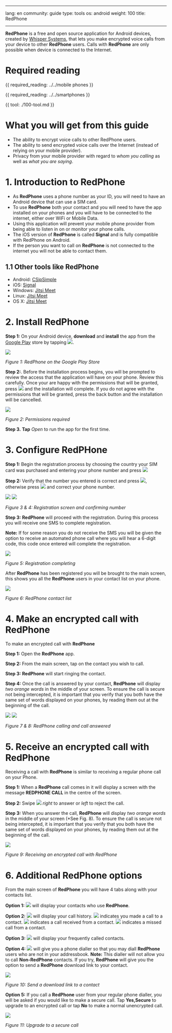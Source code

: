 

---

lang: en
community: guide
type: tools
os: android
weight: 100
title: RedPhone

---

**RedPhone** is a free and open source application for Android devices, created by [Whisper Systems](https://whispersystems.org/), that lets you make encrypted voice calls from your device to other **RedPhone** users. Calls with **RedPhone** are only possible when device is connected to the Internet.

# Required reading


{{ required_reading: ../../mobile phones }}


{{ required_reading: ../../smartphones }}


{{ tool: ./100-tool.md }}

# What you will get from this guide

- The ability to encrypt voice calls to other RedPhone users.
- The ability to send encrypted voice calls over the Internet (instead of relying on your mobile provider).
- Privacy from your mobile provider with regard to *whom you calling* as well as *what you are saying*.

# 1. Introduction to RedPhone

- As **RedPhone** uses a phone number as your ID, you will need to have an Android device that can use a SIM card.
- To use **RedPhone** both your contact and you will need to have the app installed on your phones and you will have to be connected to the internet, either over WiFi or Mobile Data. 
- Using this application will prevent your mobile phone provider from being able to listen in on or monitor your phone calls.
- The iOS version of **RedPhone** is called **Signal** and is fully compatible with RedPhone on Android.
- If the person you want to call on **RedPhone** is not connected to the internet you will not be able to contact them.

## 1.1 Other tools like RedPhone

- Android: [CSipSimple](https://code.google.com/p/csipsimple/)
- iOS: [Signal](https://itunes.apple.com/app/id874139669)
- Windows: [Jitsi Meet](https://meet.jit.si/)
- Linux: [Jitsi Meet](https://meet.jit.si/)
- OS X: [Jitsi Meet](https://meet.jit.si/)

# 2. Install RedPhone

**Step 1:** On your Android device, **download** and **install** the app from the [Google Play](https://play.google.com/store/apps/details?id=org.thoughtcrime.redphone) store by tapping ![](/sites/siabnext.ttc.io/files/media/redphone-en-and-001.png).

![](/sites/siabnext.ttc.io/files/media/redphone-en-and-002.png)

*Figure 1: RedPhone on the Google Play Store*

**Step 2:**. Before the installation process begins, you will be prompted to review the access that the application will have on your phone. Review this carefully. Once your are happy with the permissions that will be granted, press ![](/sites/siabnext.ttc.io/files/media/redphone-en-and-003.png) and the installation will complete.  If you do not agree with the permissions that will be granted, press the back button and the installation will be cancelled.

![](/sites/siabnext.ttc.io/files/media/redphone-en-and-004.png)

*Figure 2: Permissions required*

**Step 3.** **Tap** *Open* to run the app for the first time.

# 3. Configure RedPHone

**Step 1:** Begin the registration process by choosing the country your SIM card was purchased and entering your phone number and press ![](/sites/siabnext.ttc.io/files/media/redphone-en-and-005.png)

**Step 2:** Verify that the number you entered is correct and press ![](/sites/siabnext.ttc.io/files/media/redphone-en-and-006.png), otherwise press ![](/sites/siabnext.ttc.io/files/media/redphone-en-and-007.png) and correct your phone number.


![](/sites/siabnext.ttc.io/files/media/redphone-en-and-008.png) ![](/sites/siabnext.ttc.io/files/media/redphone-en-and-009.png)

*Figure 3 & 4: Registration screen and confirming number*

**Step 3:** **RedPhone** will proceed with the registration. During this process you will receive one SMS to complete registration. 

**Note:** If for some reason you do not receive the SMS you will be given the option to receive an automated phone call where you will hear a 6-digit code, this code once entered will complete the registration.

![](/sites/siabnext.ttc.io/files/media/redphone-en-and-010.png) 

*Figure 5: Registration completing*

After **RedPhone** has been registered you will be brought to the main screen, this shows you all the **RedPhone** users in your contact list on your phone.

![](/sites/siabnext.ttc.io/files/media/redphone-en-and-011.png) 

*Figure 6: RedPhone contact list*

# 4. Make an encrypted call with RedPhone

To make an encrypted call with **RedPhone**

**Step 1:** Open the **RedPhone** app.

**Step 2:** From the main screen, tap on the contact you wish to call.

**Step 3:**  **RedPhone** will start ringing the contact.

**Step 4:** Once the call is answered by your contact, **RedPhone** will display *two orange words* in the middle of your screen. To ensure the call is secure not being intercepted, it is important that you verify that you both have the same set of words displayed on your phones, by reading them out at the beginning of the call.

![](/sites/siabnext.ttc.io/files/media/redphone-en-and-012.png)    ![](/sites/siabnext.ttc.io/files/media/redphone-en-and-013.png) 

*Figure 7 & 8: RedPhone calling and call answered*


# 5. Receive an encrypted call with RedPhone

Receiving a call with **RedPhone** is similar to receiving a regular phone call on your Phone.  

**Step 1:** When a **RedPhone** call comes in it will display a screen with the message **REDPHONE CALL** in the centre of the screen.

**Step 2:** Swipe ![](/sites/siabnext.ttc.io/files/media/redphone-en-and-014.png) *right* to answer or *left* to reject the call.

**Step 3:** When you answer the call, **RedPhone** will display *two orange words* in the middle of your screen (*See Fig. 8).  To ensure the call is secure not being intercepted, it is important that you verify that you both have the same set of words displayed on your phones, by reading them out at the beginning of the call. 

![](/sites/siabnext.ttc.io/files/media/redphone-en-and-015.png)

*Figure 9: Receiving an encrypted call with RedPhone*


# 6. Additional RedPhone options

From the main screen of **RedPhone** you will have 4 tabs along with your contacts list.

**Option 1:** ![](/sites/siabnext.ttc.io/files/media/redphone-en-and-016.png) will display your contacts who use **RedPhone**.

**Option 2:** ![](/sites/siabnext.ttc.io/files/media/redphone-en-and-017.png) will display your call history.  ![](/sites/siabnext.ttc.io/files/media/redphone-en-and-018.png) indicates you made a call to a contact. ![](/sites/siabnext.ttc.io/files/media/redphone-en-and-019.png) indicates a call received from a contact.  ![](/sites/siabnext.ttc.io/files/media/redphone-en-and-020.png) indicates a missed call from a contact.

**Option 3:** ![](/sites/siabnext.ttc.io/files/media/redphone-en-and-021.png) will display your frequently called contacts.

**Option 4:** ![](/sites/siabnext.ttc.io/files/media/redphone-en-and-022.png) will give you a phone dialler so that you may diall **RedPhone** users who are not in your addressbook.  **Note:** This dialler will not allow you to call  **Non-RedPhone** contacts. If you try, **RedPhone** will give you the option to send a **RedPhone** download link to your contact.

![](/sites/siabnext.ttc.io/files/media/redphone-en-and-023.png)

*Figure 10: Send a download link to a contact*

**Option 5:** If you call a **RedPhone** user from your regular phone dialler, you will be asked if you would like to make a secure call.  Tap **Yes,Secure** to upgrade to an encrypted call or tap **No** to make a normal unencrypted call.

![](/sites/siabnext.ttc.io/files/media/redphone-en-and-024.png)

*Figure 11: Upgrade to a secure call*

